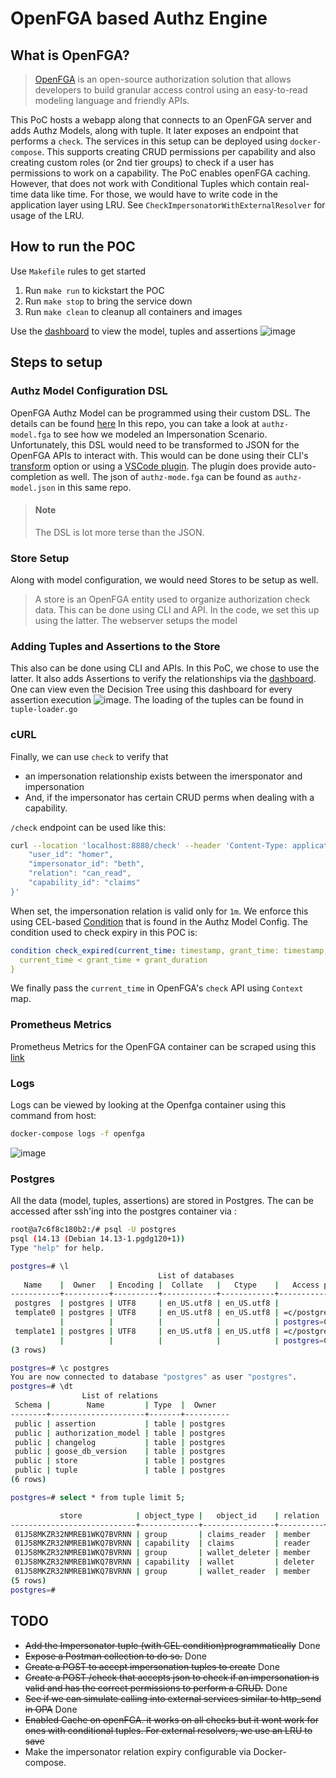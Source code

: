 # OpenFGA based Authz Engine
## What is OpenFGA?
> [OpenFGA](https://openfga.dev/) is an open-source authorization solution that allows developers to build granular access control using an easy-to-read modeling language and friendly APIs.

This PoC hosts a webapp along that connects to an OpenFGA server and adds Authz Models, along with tuple.
It later exposes an endpoint that performs a `check`. The services in this setup can be deployed using `docker-compose`. 
This supports creating CRUD permissions per capability and also creating custom roles (or 2nd tier groups) to check if a user has
permissions to work on a capability. 
The PoC enables openFGA caching. However, that does not work with Conditional Tuples which contain real-time data like time.
For those, we would have to write code in the application layer using LRU. See `CheckImpersonatorWithExternalResolver` for usage of the LRU.

## How to run the POC
Use `Makefile` rules to get started
1. Run `make run` to kickstart the POC
2. Run `make stop` to bring the service down
3. Run `make clean` to cleanup all containers and images

Use the [dashboard](http://localhost:3000/playground) to view the model, tuples and assertions
![image](dashboard.png)

## Steps to setup
### Authz Model Configuration DSL
OpenFGA Authz Model can be programmed using their custom DSL.
The details can be found [here](https://openfga.dev/docs/configuration-language)
In this repo, you can take a look at `authz-model.fga` to see how we modeled an Impersonation Scenario.
Unfortunately, this DSL would need to be transformed to JSON for the OpenFGA APIs to interact with.
This would can be done using their CLI's [transform](https://github.com/openfga/cli?tab=readme-ov-file#transform-an-authorization-model) option
or using a [VSCode plugin](https://marketplace.visualstudio.com/items?itemName=openfga.openfga-vscode). The plugin does provide auto-completion as well.
The json of `authz-mode.fga` can be found as `authz-model.json` in this same repo.

> #### Note
> The DSL is lot more terse than the JSON.

### Store Setup
Along with model configuration, we would need Stores to be setup as well.
> A store is an OpenFGA entity used to organize authorization check data.
This can be done using CLI and API. In the code, we set this up using the latter.
The webserver setups the model

### Adding Tuples and Assertions to the Store
This also can be done using CLI and APIs. In this PoC, we chose to use the latter. It also adds Assertions to verify the relationships via the [dashboard](http://localhost:3000/playground).
One can view even the Decision Tree using this dashboard for every assertion execution ![image](decision-tree.png). The loading of the tuples can be found in `tuple-loader.go`

### cURL
Finally, we can use `check` to verify that
- an impersonation relationship exists between the imersponator and impersonation
- And, if the impersonator has certain CRUD perms when dealing with a capability.

`/check` endpoint can be used like this:
```bash
curl --location 'localhost:8888/check' --header 'Content-Type: application/json' --data '{
    "user_id": "homer",
    "impersonator_id": "beth",
    "relation": "can_read",
    "capability_id": "claims"
}'
```

When set, the impersonation relation is valid only for `1m`.
We enforce this using CEL-based [Condition](https://openfga.dev/docs/modeling/conditions) that is found in the Authz Model Config.
The condition used to check expiry in this POC is:
```yaml
condition check_expired(current_time: timestamp, grant_time: timestamp, grant_duration: duration) {
  current_time < grant_time + grant_duration
}
```
We finally pass the `current_time` in OpenFGA's `check` API using `Context` map.

### Prometheus Metrics
Prometheus Metrics for the OpenFGA container can be scraped using this [link](http://localhost:2112/metrics)

### Logs
Logs can be viewed by looking at the Openfga container using this command from host:

```bash
docker-compose logs -f openfga 
```

![image](./logs.png)

### Postgres
All the data (model, tuples, assertions) are stored in Postgres. 
The can be accessed after ssh'ing into the postgres container via :
```bash
root@a7c6f8c180b2:/# psql -U postgres
psql (14.13 (Debian 14.13-1.pgdg120+1))
Type "help" for help.

postgres=# \l
                                 List of databases
   Name    |  Owner   | Encoding |  Collate   |   Ctype    |   Access privileges   
-----------+----------+----------+------------+------------+-----------------------
 postgres  | postgres | UTF8     | en_US.utf8 | en_US.utf8 | 
 template0 | postgres | UTF8     | en_US.utf8 | en_US.utf8 | =c/postgres          +
           |          |          |            |            | postgres=CTc/postgres
 template1 | postgres | UTF8     | en_US.utf8 | en_US.utf8 | =c/postgres          +
           |          |          |            |            | postgres=CTc/postgres
(3 rows)

postgres=# \c postgres
You are now connected to database "postgres" as user "postgres".
postgres=# \dt
                List of relations
 Schema |        Name         | Type  |  Owner   
--------+---------------------+-------+----------
 public | assertion           | table | postgres
 public | authorization_model | table | postgres
 public | changelog           | table | postgres
 public | goose_db_version    | table | postgres
 public | store               | table | postgres
 public | tuple               | table | postgres
(6 rows)

postgres=# select * from tuple limit 5;

           store            | object_type |   object_id    | relation |            _user            | user_type |            ulid            |         inserted_at          | condition_name | condition_context 
----------------------------+-------------+----------------+----------+-----------------------------+-----------+----------------------------+------------------------------+----------------+-------------------
 01J58MKZR32NMREB1WKQ7BVRNN | group       | claims_reader  | member   | user:beth                   | user      | 01J58MKZRFVVN815ZN1GYWS4AS | 2024-08-14 14:28:09.61584+00 |                | 
 01J58MKZR32NMREB1WKQ7BVRNN | capability  | claims         | reader   | group:claims_reader#member  | userset   | 01J58MKZRFVVN815ZN1HWBTQQ2 | 2024-08-14 14:28:09.61584+00 |                | 
 01J58MKZR32NMREB1WKQ7BVRNN | group       | wallet_deleter | member   | user:jerry                  | user      | 01J58MKZRFVVN815ZN1K7CTXDQ | 2024-08-14 14:28:09.61584+00 |                | 
 01J58MKZR32NMREB1WKQ7BVRNN | capability  | wallet         | deleter  | group:wallet_deleter#member | userset   | 01J58MKZRFVVN815ZN1Q50VF2G | 2024-08-14 14:28:09.61584+00 |                | 
 01J58MKZR32NMREB1WKQ7BVRNN | group       | wallet_reader  | member   | user:jerry                  | user      | 01J58MKZRFVVN815ZN1S0KFXC5 | 2024-08-14 14:28:09.61584+00 |                | 
(5 rows)
postgres=# 
```



## TODO
- ~~Add the Impersonator tuple (with CEL condition)programmatically~~ Done
- ~~Expose a Postman collection to do so.~~ Done
- ~~Create a POST to accept impersonation tuples to create~~ Done
- ~~Create a POST /check that accepts json to check if an impersonation is valid and has the correct permissions to perform a CRUD.~~ Done
- ~~See if we can simulate calling into external services similar to http_send in OPA~~ Done
- ~~Enabled Cache on openFGA. it works on all checks but it wont work for ones with conditional tuples. For external resolvers, we use an LRU to save~~
- Make the impersonator relation expiry configurable via Docker-compose.